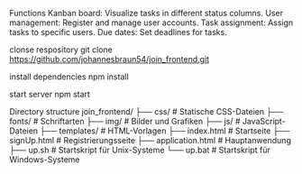 Functions
Kanban board: Visualize tasks in different status columns.
User management: Register and manage user accounts.
Task assignment: Assign tasks to specific users.
Due dates: Set deadlines for tasks.

clonse respository
git clone https://github.com/johannesbraun54/join_frontend.git

install dependencies
npm install

start server
npm start

Directory structure
join_frontend/
├── css/                # Statische CSS-Dateien
├── fonts/              # Schriftarten
├── img/                # Bilder und Grafiken
├── js/                 # JavaScript-Dateien
├── templates/          # HTML-Vorlagen
├── index.html          # Startseite
├── signUp.html         # Registrierungsseite
├── application.html    # Hauptanwendung
├── up.sh               # Startskript für Unix-Systeme
└── up.bat              # Startskript für Windows-Systeme


